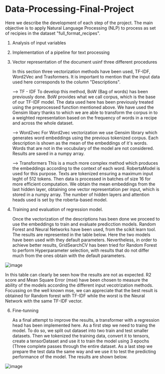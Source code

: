 # Data-Processing-Final-Project


Here we describe the development of each step of the project. The main objective is to apply Natural Language Processing (NLP) to process as set of recipies in the dataset "full_format_recipes". 

1. Analysis of input variables


2. Implementation of a pipeline for text processing


3. Vector representation of the document usinf three different procedures
   
    In this section three vectorization methods have been used, TF-IDF, Word2Vec and Trasformers.
    It is important to mention that the input data used here corresponds to the column "Descriptions".
     
      --> TF - IDF
          To develop this method, BoW (Bag of words) has been previously done. BoW provides what we call corpus, which is the base of our TF-IDF model.
          The data used here has been previously treated using the preprocessed function mentioned above. We have used the Gensim libary thanks to which 
          we are able to transform the corpus in to a weighted representation based on the frequency of words in a recipe and across the whole dataset.
        
      --> Word2vec
          For Word2vec vectorization we use Gensim library which generates word embeddings using the previous tokenized corpus. Each description is shown as
          the mean of the embeddings of it's words. Words that are not in the vocubulary of the model are not considered. Results are saved in a numpy array.
          
      --> Transformers
          This is a much more complex method which produces the embeddings according to the context of each word. RobertaModel is used for this purpose. Texts
          are tokenized ensuring a maximum input leght of 512 tokens. Then data is processed in batches of size 16 for more efficient computation. We obtain
          the mean embeddings from the last hidden layer, obtaining one vector representation per input, which is stored in a numpy array. The number of hidden
          layers and attention heads used is set by the roberta-based model. 


5. Training and evaluation of regression model.
   
    Once the vectorization of the descriptions has been done we proceed to use the embeddings to train and evaluate predicction models. Random Forest and Neural Networks have been used,
    from the scikit learn tool. The results are represented in the table below. Here the two models have been used with they default parameters. Nevertheless, in order to achieve
    better results, GridSearchCV has been tried for Random Forest to perform Hyperparameter selection, with results that do not differ much from the ones obtain with the default parameters.

![image](https://github.com/user-attachments/assets/97f8cf61-5410-4b86-a7d9-a26c3caa4885)

  In this table can clearly be seen how the results are not as expected. R2 score and Mean Square Error (mse) have been chosen to measure the ability of the models according the different input
  vecotrization methods. Focussing on the well known mse, we can appreciate that the best result is obtained for Random forest with TF-IDF while the worst is the Neural Network with the same
  TF-IDF vector.

6. Fine-tunning

   As a final attempt to improve the results, a transformer with a regression head has been implemented here. As a first step we need to traing the model. To do so, we split out dataset into
   two train and test smaller datasets. Then we tokenized the training data, convert it to tensors, create a tensorDataset and use it to train the model using 3 epochs (Three complete
   passes through the entire dataset. As a last step we prepare the test data the same way and we use it to test the predicting performance of the model. The results are shown below.

![image](https://github.com/user-attachments/assets/11efd02e-a7f1-4e57-8bee-63e66d9aa8f5)

